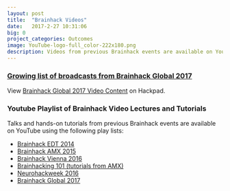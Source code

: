 ```yaml
---
layout: post
title:  "Brainhack Videos"
date:   2017-2-27 10:31:06
big: 0
project_categories: Outcomes
image: YouTube-logo-full_color-222x180.png
description: Videos from previous Brainhack events are available on YouTube.
---
```


### [Growing list of broadcasts from Brainhack Global 2017](https://hackpad.com/Brainhack-Global-2017-Video-Content-ZP53JJlhGyJ)

<script src="https://hackpad.com/ZP53JJlhGyJ.js"></script><noscript><div>View <a href="https://hackpad.com/ZP53JJlhGyJ">Brainhack Global 2017 Video Content</a> on Hackpad.</div></noscript>

### Youtube Playlist of Brainhack Video Lectures and Tutorials
Talks and hands-on tutorials from previous Brainhack events are available on YouTube using the following play lists:
- [Brainhack EDT 2014](https://www.youtube.com/playlist?list=PLNt4AJV1JZbfcRh9gEdHu47edoQE76bp5)
- [Brainhack AMX 2015](https://www.youtube.com/playlist?list=PLNt4AJV1JZbe8wO4vG9cOkFiSazJGuHjw)
- [Brainhack Vienna 2016](https://www.youtube.com/playlist?list=PLNt4AJV1JZbcCs84XEbN9XdXBXN9U-kyT)
- [Brainhacking 101 (tutorials from AMX)](https://www.youtube.com/playlist?list=PLNt4AJV1JZbfq0vdD4vcITV7x3OqGxLKp)
- [Neurohackweek 2016](https://www.youtube.com/playlist?list=PLEdFhTRBFLObkatJOX9wp3BCueH4wNSl7)
- [Brainhack Global 2017](https://www.youtube.com/playlist?list=PLNt4AJV1JZbfcRh9gEdHu47edoQE76bp5)
